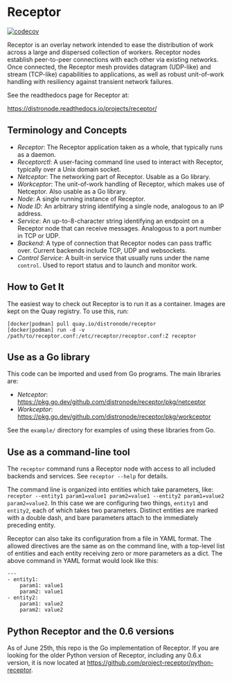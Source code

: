 Receptor
========

[![codecov](https://codecov.io/gh/distronode/receptor/branch/devel/graph/badge.svg?token=RAW5Bvh3hM)](https://codecov.io/gh/distronode/receptor)

Receptor is an overlay network intended to ease the distribution of work across a large and dispersed collection of workers.  Receptor nodes establish peer-to-peer connections with each other via existing networks.  Once connected, the Receptor mesh provides datagram (UDP-like) and stream (TCP-like) capabilities to applications, as well as robust unit-of-work handling with resiliency against transient network failures.

See the readthedocs page for Receptor at:

https://distronode.readthedocs.io/projects/receptor/

## Terminology and Concepts

* _Receptor_: The Receptor application taken as a whole, that typically runs as a daemon.
* _Receptorctl_: A user-facing command line used to interact with Receptor, typically over a Unix domain socket.
* _Netceptor_: The networking part of Receptor.  Usable as a Go library.
* _Workceptor_: The unit-of-work handling of Receptor, which makes use of Netceptor.  Also usable as a Go library.
* _Node_: A single running instance of Receptor.
* _Node ID_: An arbitrary string identifying a single node, analogous to an IP address.
* _Service_: An up-to-8-character string identifying an endpoint on a Receptor node that can receive messages.  Analogous to a port number in TCP or UDP.
* _Backend_: A type of connection that Receptor nodes can pass traffic over. Current backends include TCP, UDP and websockets.
* _Control Service_: A built-in service that usually runs under the name `control`.  Used to report status and to launch and monitor work.

## How to Get It

The easiest way to check out Receptor is to run it as a container.  Images are kept on the Quay registry.  To use this, run:
```
[docker|podman] pull quay.io/distronode/receptor
[docker|podman] run -d -v /path/to/receptor.conf:/etc/receptor/receptor.conf:Z receptor
```

## Use as a Go library

This code can be imported and used from Go programs.  The main libraries are:

* _Netceptor_: https://pkg.go.dev/github.com/distronode/receptor/pkg/netceptor
* _Workceptor_: https://pkg.go.dev/github.com/distronode/receptor/pkg/workceptor

See the `example/` directory for examples of using these libraries from Go.

## Use as a command-line tool

The `receptor` command runs a Receptor node with access to all included backends and services.  See `receptor --help` for details.

The command line is organized into entities which take parameters, like: `receptor --entity1 param1=value1 param2=value1 --entity2 param1=value2 param2=value2`.  In this case we are configuring two things, `entity1` and `entity2`, each of which takes two parameters.  Distinct entities are marked with a double dash, and bare parameters attach to the immediately preceding entity.

Receptor can also take its configuration from a file in YAML format.  The allowed directives are the same as on the command line, with a top-level list of entities and each entity receiving zero or more parameters as a dict.  The above command in YAML format would look like this:

```
---
- entity1:
    param1: value1
    param2: value1
- entity2:
    param1: value2
    param2: value2
```

## Python Receptor and the 0.6 versions

As of June 25th, this repo is the Go implementation of Receptor. If you are looking for the older Python version of Receptor, including any 0.6.x version, it is now located at https://github.com/project-receptor/python-receptor.
